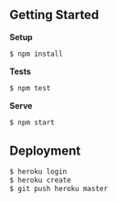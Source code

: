 ## Getting Started

**Setup**

```sh
$ npm install
```

**Tests**

```sh
$ npm test
```

**Serve**

```sh
$ npm start
```

## Deployment

```sh
$ heroku login
$ heroku create
$ git push heroku master
```

